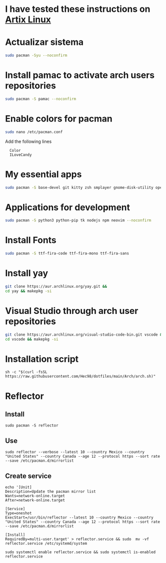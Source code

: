 # I have tested these instructions on [Artix Linux](https://artixlinux.org/)
# Actualizar sistema
```sh
sudo pacman -Syu --noconfirm
```
# Install pamac to activate arch users repositories
```sh
sudo pacman -S pamac --noconfirm
```
# Enable colors for pacman
```sh
sudo nano /etc/pacman.conf
```
Add the following lines
```
  Color
  ILoveCandy
```
# My essential apps
```sh
sudo pacman -S base-devel git kitty zsh smplayer gnome-disk-utility openvpn wget smbnetfs gvfs-smb ntp audacious unace p7zip unrar lzip lhasa arj sharutils lzop cabextract deluge-gtk evince engrampa xclip pulseaudio rofi --noconfirm
```
# Applications for development
```sh
sudo pacman -S python3 python-pip tk nodejs npm neovim --noconfirm
```
# Install Fonts
```sh
sudo pacman -S ttf-fira-code ttf-fira-mono ttf-fira-sans
```
# Install yay
```sh
git clone https://aur.archlinux.org/yay.git &&
cd yay && makepkg -si
```
# Visual Studio through arch user repositories
```sh
git clone https://aur.archlinux.org/visual-studio-code-bin.git vscode &&
cd vscode && makepkg -si
```
# Installation script
```
sh -c "$(curl -fsSL https://raw.githubusercontent.com/Hec98/dotfiles/main/Arch/arch.sh)"
```
# Reflector
## Install
```
sudo pacman -S reflector
```
## Use
```
sudo reflector --verbose --latest 10 --country Mexico --country "United States" --country Canada --age 12 --protocol https --sort rate --save /etc/pacman.d/mirrorlist
```
## Create service
```
echo '[Unit]                                                           
Description=Update the pacman mirror list
Wants=network-online.target
After=network-online.target

[Service]
Type=oneshot
ExecStart=/usr/bin/reflector --latest 10 --country Mexico --country "United States" --country Canada --age 12 --protocol https --sort rate --save /etc/pacman.d/mirrorlist 

[Install]
RequiredBy=multi-user.target' > reflector.service && sudo  mv -vf reflector.service /etc/systemd/system
```
```
sudo systemctl enable reflector.service && sudo systemctl is-enabled reflector.service
```
